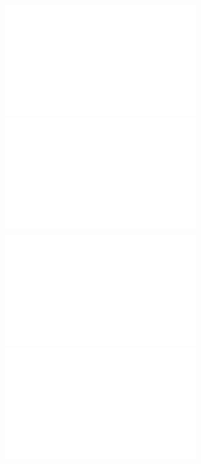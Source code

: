 ![](https://raw.githubusercontent.com/josephoddy/github-stats/master/generated/overview.svg#gh-dark-mode-only)
![](https://raw.githubusercontent.com/josephoddy/github-stats/master/generated/overview.svg#gh-light-mode-only)

![](https://raw.githubusercontent.com/josephoddy/github-stats/master/generated/languages.svg#gh-dark-mode-only)
![](https://raw.githubusercontent.com/josephoddy/github-stats/master/generated/languages.svg#gh-light-mode-only)
